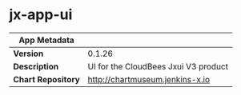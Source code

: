 # jx-app-ui

|App Metadata||
|---|---|
| **Version** | 0.1.26 |
| **Description** | UI for the CloudBees Jxui V3 product |
| **Chart Repository** | http://chartmuseum.jenkins-x.io |
